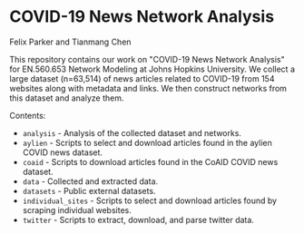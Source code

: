# COVID-19 News Network Analysis
Felix Parker and Tianmang Chen

This repository contains our work on "COVID-19 News Network Analysis" for EN.560.653 Network Modeling at Johns Hopkins University. We collect a large dataset (n=63,514) of news articles related to COVID-19 from 154 websites along with metadata and links. We then construct networks from this dataset and analyze them.

Contents:
- `analysis` - Analysis of the collected dataset and networks.
- `aylien` - Scripts to select and download articles found in the aylien COVID news dataset.
- `coaid` - Scripts to download articles found in the CoAID COVID news dataset.
- `data` - Collected and extracted data.
- `datasets` - Public external datasets.
- `individual_sites` - Scripts to select and download articles found by scraping individual websites.
- `twitter` - Scripts to extract, download, and parse twitter data.
